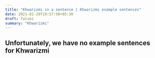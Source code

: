 ```yaml
---
title: "Khwarizmi in a sentence | Khwarizmi example sentences"
date: 2021-01-20T19:57:50+05:30
draft: falses
summary: "Khwarizmi"
---
```

## Unfortunately, we have no example sentences for Khwarizmi                 
